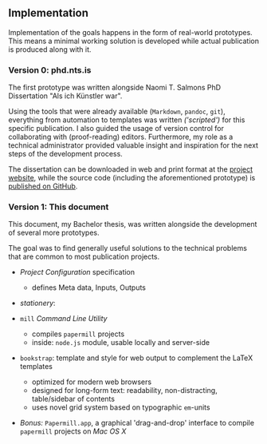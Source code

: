 ## Implementation


<!-- 
    TODO: directly refer to the goals!
 -->


Implementation of the goals happens in the form of real-world prototypes. 
This means a minimal working solution is developed while actual publication is produced along with it.


<!-- ## Prototypes -->

### Version 0: phd.nts.is

The first prototype was written alongside Naomi T. Salmons PhD Dissertation 
"Als ich Künstler war".

Using the tools that were already available (`Markdown`, `pandoc`, `git`), 
everything from automation to templates was written *('scripted')* for this specific publication. 
I also guided the usage of version control for collaborating with (proof-reading) editors. 
Furthermore, my role as a technical administrator provided valuable insight and inspiration for the next steps of the development process.

The dissertation can be downloaded in web and print format 
at the [project website](http://phd.nts.is), 
while the source code (including the aforementioned prototype) 
is [published on GitHub](http://github.com/NTS/PhD).


### Version 1: This document

This document, my Bachelor thesis, was written alongside the development of several more prototypes.

The goal was to find generally useful solutions to the technical problems that are common to most publication projects.

- *Project Configuration* specification
    * defines Meta data, Inputs, Outputs
    
- *stationery*: 

- `mill` *Command Line Utility*
    * compiles `papermill` projects
    * inside: `node.js` module, usable locally and server-side

- `bookstrap`: template and style for web output to complement the LaTeX templates
    * optimized for modern web browsers
    * designed for long-form text: readability, non-distracting, table/sidebar of contents
    * uses novel grid system based on typographic `em`-units
    
- *Bonus:* `Papermill.app`, a graphical 'drag-and-drop' interface to compile `papermill` projects on *Mac OS X*

